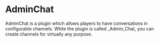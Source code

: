 # AdminChat
AdminChat is a plugin which allows players to have conversations in configurable channels. While the plugin is called _Admin_Chat, you can create channels for virtually any purpose.